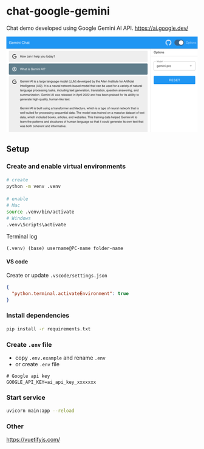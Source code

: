 # chat-google-gemini

Chat demo developed using Google Gemini AI API. https://ai.google.dev/

![chat-google-gemini](./ui.png)

## Setup

### Create and enable virtual environments

```bash
# create
python -m venv .venv

# enable
# Mac
source .venv/bin/activate
# Windows
.venv\Scripts\activate
```

Terminal log

```
(.venv) (base) username@PC-name folder-name
```

#### VS code

Create or update `.vscode/settings.json`

```json
{
  "python.terminal.activateEnvironment": true
}
```

### Install dependencies

```bash
pip install -r requirements.txt
```

### Create `.env` file

- copy `.env.example` and rename `.env`
- or create `.env` file

```
# Google api key
GOOGLE_API_KEY=ai_api_key_xxxxxxx
```

### Start service

```bash
uvicorn main:app --reload
```

### Other

https://vuetifyjs.com/


